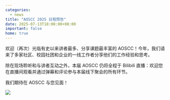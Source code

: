 ```yaml
---
categories:
  - news
title: "AOSCC 2025 日程预告"
date: 2025-07-13T18:00:00+08:00
important: false
home: true
---
```


欢迎（再次）光临有史以来讲者最多、分享课题最丰富的 AOSCC！今年，我们请来了多家社区、校园社团和企业的一线工作者分享他们的工作经验和思考。

除在现场聆听和与讲者互动之外，本届 AOSCC 仍将全程于 Bilibili 直播：欢迎您在直播间观看并通过弹幕和评论参与本届线下聚会的所有环节。

我们期待在 AOSCC 与您见面！

![](/assets/news/aoscc-2025-agenda-full.webp)